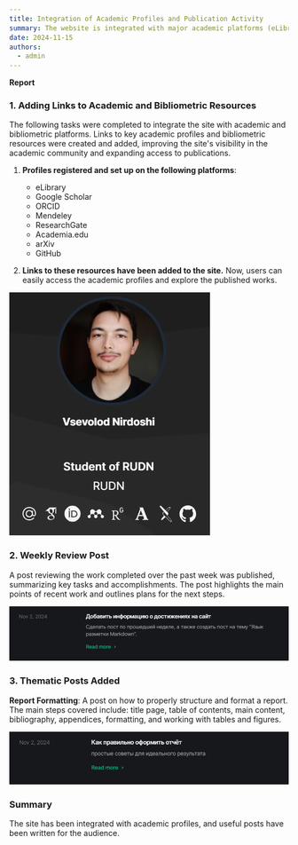 ```yaml
---  
title: Integration of Academic Profiles and Publication Activity  
summary: The website is integrated with major academic platforms (eLibrary, Google Scholar, ORCID, etc.), enhancing its visibility and accessibility to publications. A weekly work review and a post with report formatting guidelines have been published.  
date: 2024-11-15
authors:  
  - admin  
---
```


**Report**

### 1. Adding Links to Academic and Bibliometric Resources

The following tasks were completed to integrate the site with academic and bibliometric platforms. Links to key academic profiles and bibliometric resources were created and added, improving the site's visibility in the academic community and expanding access to publications.

1. **Profiles registered and set up on the following platforms**:  
   - eLibrary  
   - Google Scholar  
   - ORCID  
   - Mendeley  
   - ResearchGate  
   - Academia.edu  
   - arXiv  
   - GitHub  

2. **Links to these resources have been added to the site.** Now, users can easily access the academic profiles and explore the published works.

  ![](1.png)

### 2. Weekly Review Post

A post reviewing the work completed over the past week was published, summarizing key tasks and accomplishments. The post highlights the main points of recent work and outlines plans for the next steps.

  ![](2.png)

### 3. Thematic Posts Added

**Report Formatting**: A post on how to properly structure and format a report. The main steps covered include: title page, table of contents, main content, bibliography, appendices, formatting, and working with tables and figures.

  ![](3.png)

### Summary

The site has been integrated with academic profiles, and useful posts have been written for the audience.